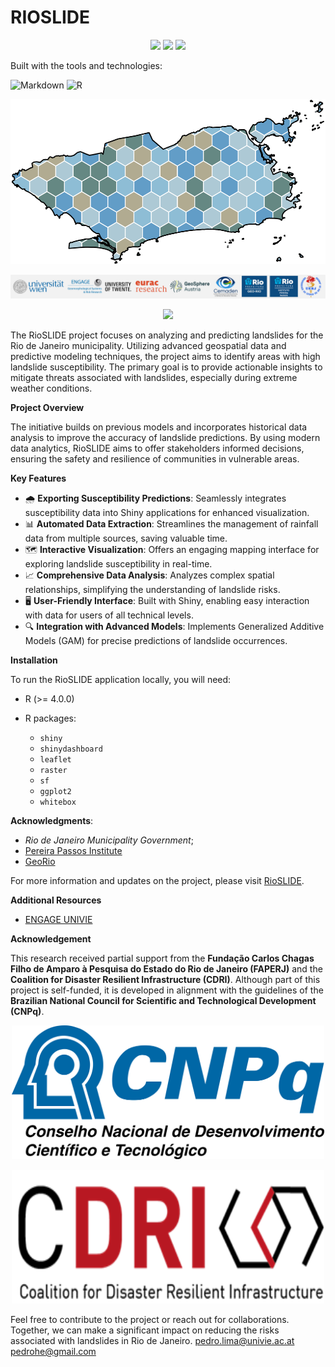 # RIOSLIDE

<p align="center">
  <img src="https://img.shields.io/github/last-commit/munizlimap15/PROSLIDE_RIO?color=blue&label=last%20commit" />
  <img src="https://img.shields.io/github/languages/top/munizlimap15/PROSLIDE_RIO?logo=r" />
  <img src="https://img.shields.io/github/languages/count/munizlimap15/PROSLIDE_RIO" />
</p>

Built with the tools and technologies:

![Markdown](https://img.shields.io/badge/Markdown-000000?logo=markdown&logoColor=white)
![R](https://img.shields.io/badge/R-276DC3?logo=r&logoColor=white)




<p align="center">
  <img
    src="/Shinny_app_RioSlide/www/myplot.png"
    width="516"  
    height="264s">
</p>

<p align="center">
  <img
    src="/Shinny_app_RioSlide/www/Proj_partners.jpg">
</p>

<p align="center">
  <img src="/Shinny_app_RioSlide/www/language_badges.png" width="300">
</p>

The RioSLIDE project focuses on analyzing and predicting landslides for the Rio de Janeiro municipality. Utilizing advanced geospatial data and predictive modeling techniques, the project aims to identify areas with high landslide susceptibility. The primary goal is to provide actionable insights to mitigate threats associated with landslides, especially during extreme weather conditions.

**Project Overview**

The initiative builds on previous models and incorporates historical data analysis to improve the accuracy of landslide predictions. By using modern data analytics, RioSLIDE aims to offer stakeholders informed decisions, ensuring the safety and resilience of communities in vulnerable areas.

**Key Features**

- 🌧️ **Exporting Susceptibility Predictions**: Seamlessly integrates susceptibility data into Shiny applications for enhanced visualization.  
- 📊 **Automated Data Extraction**: Streamlines the management of rainfall data from multiple sources, saving valuable time.  
- 🗺️ **Interactive Visualization**: Offers an engaging mapping interface for exploring landslide susceptibility in real-time.  
- 📈 **Comprehensive Data Analysis**: Analyzes complex spatial relationships, simplifying the understanding of landslide risks.  
- 🖥️ **User-Friendly Interface**: Built with Shiny, enabling easy interaction with data for users of all technical levels.  
- 🔍 **Integration with Advanced Models**: Implements Generalized Additive Models (GAM) for precise predictions of landslide occurrences.

**Installation**

To run the RioSLIDE application locally, you will need:

* R (>= 4.0.0)
* R packages:

  * `shiny`
  * `shinydashboard`
  * `leaflet`
  * `raster`
  * `sf`
  * `ggplot2`
  * `whitebox`

<!--**License**

This project is licensed under the MIT License. See the [LICENSE](./LICENSE) file for details.

**Citation**:

Lima P, et al. (2023): RioSLIDE.-->

**Acknowledgments**:

* *Rio de Janeiro Municipality Government*;
* [Pereira Passos Institute](https://www.rio.rj.gov.br/web/ipp/who-we-are)
* [GeoRio](https://www.rio.rj.gov.br/web/georio/quem-somos)

For more information and updates on the project, please visit [RioSLIDE](https://pedrohe.shinyapps.io/Shinny_app_RioSlide/).

**Additional Resources**

* [ENGAGE UNIVIE](https://geographie.univie.ac.at/arbeitsgruppen/engage-geomorphologische-systeme-und-risikoforschung/)

**Acknowledgement**

This research received partial support from the **Fundação Carlos Chagas Filho de Amparo à Pesquisa do Estado do Rio de Janeiro (FAPERJ)** and the **Coalition for Disaster Resilient Infrastructure (CDRI)**. Although part of this project is self-funded, it is developed in alignment with the guidelines of the **Brazilian National Council for Scientific and Technological Development (CNPq)**. 

<p align="center">
  <img
    src="/Shinny_app_RioSlide/www/CNPq.png"
    width="500"  
    height="214">
</p>

<p align="center">
  <img
    src="/Shinny_app_RioSlide/www/logoCDRI.png"
    width="500"  
    height="214">
</p>



Feel free to contribute to the project or reach out for collaborations. Together, we can make a significant impact on reducing the risks associated with landslides in Rio de Janeiro.
[pedro.lima@univie.ac.at](mailto:pedro.lima@univie.ac.at)
[pedrohe@gmail.com](mailto:pedrohe@gmail.com)
